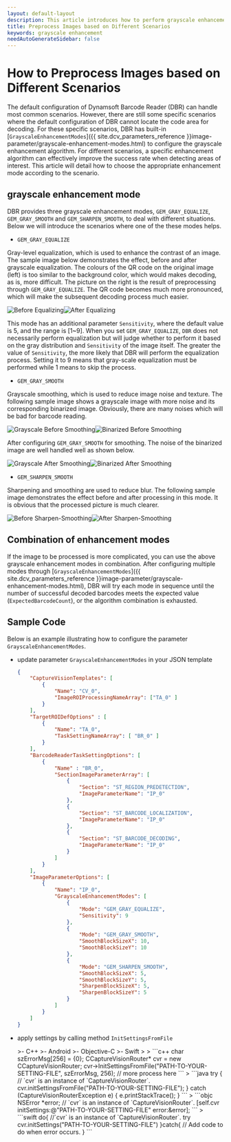 ```yaml
---   
layout: default-layout 
description: This article introduces how to perform grayscale enhancement according to scene characteristics to improve the success rate of DBR positioning code area
title: Preprocess Images based on Different Scenarios
keywords: grayscale enhancement
needAutoGenerateSidebar: false
---
```


# How to Preprocess Images based on Different Scenarios

The default configuration of Dynamsoft Barcode Reader (DBR) can handle most common scenarios. However, there are still some specific scenarios where the default configuration of DBR cannot locate the code area for decoding. For these specific scenarios, DBR has built-in [`GrayscaleEnhancementModes`]({{ site.dcv_parameters_reference }}image-parameter/grayscale-enhancement-modes.html) to configure the grayscale enhancement algorithm. For different scenarios, a specific enhancement algorithm can effectively improve the success rate when detecting areas of interest. This article will detail how to choose the appropriate enhancement mode according to the scenario.

## grayscale enhancement mode

DBR provides three grayscale enhancement modes, `GEM_GRAY_EQUALIZE`, `GEM_GRAY_SMOOTH` and `GEM_SHARPEN_SMOOTH`, to deal with different situations. Below we will introduce the scenarios where one of the these modes helps.

- `GEM_GRAY_EQUALIZE`

Gray-level equalization, which is used to enhance the contrast of an image. The sample image below demonstrates the effect, before and after grayscale equalization. The colours of the QR code on the original image (left) is too similar to the background color, which would makes decoding, as is, more difficult. The picture on the right is the result of preprocessing through `GEM_GRAY_EQUALIZE`. The QR code becomes much more pronounced, which will make the subsequent decoding process much easier.

![Before Equalizing][1]![After Equalizing][2]

This mode has an additional parameter `Sensitivity`, where the default value is 5, and the range is [1~9]. When you set `GEM_GRAY_EQUALIZE`, `DBR` does not necessarily perform equalization but will judge whether to perform it based on the gray distribution and `Sensitivity` of the image itself. The greater the value of `Sensitivity`, the more likely that DBR will perform the equalization process. Setting it to 9 means that gray-scale equalization must be performed while 1 means to skip the process.

- `GEM_GRAY_SMOOTH`

Grayscale smoothing, which is used to reduce image noise and texture. The following sample image shows a grayscale image with more noise and its corresponding binarized image. Obviously, there are many noises which will be bad for barcode reading.

![Grayscale Before Smoothing][3]![Binarized Before Smoothing][5]   

After configuring `GEM_GRAY_SMOOTH` for smoothing. The noise of the binarized image are well handled well as shown below.

![Grayscale After Smoothing][4]![Binarized After Smoothing][6]  

- `GEM_SHARPEN_SMOOTH`

Sharpening and smoothing are used to reduce blur. The following sample image demonstrates the effect before and after processing in this mode. It is obvious that the processed picture is much clearer.

![Before Sharpen-Smoothing][7]![After Sharpen-Smoothing][8]

## Combination of enhancement modes

If the image to be processed is more complicated, you can use the above grayscale enhancement modes in combination. After configuring multiple modes through [`GrayscaleEnhancementModes`]({{ site.dcv_parameters_reference }}image-parameter/grayscale-enhancement-modes.html), DBR will try each mode in sequence until the number of successful decoded barcodes meets the expected value (`ExpectedBarcodeCount`), or the algorithm combination is exhausted.

## Sample Code

Below is an example illustrating how to configure the parameter `GrayscaleEnhancementModes`.

* update parameter `GrayscaleEnhancementModes` in your JSON template

    ```json
    {
        "CaptureVisionTemplates": [
            {
                "Name": "CV_0",
                "ImageROIProcessingNameArray": ["TA_0" ]
            }       
        ],
        "TargetROIDefOptions" : [
            {
                "Name": "TA_0",
                "TaskSettingNameArray": [ "BR_0" ]
            }
        ],
        "BarcodeReaderTaskSettingOptions": [
            {
                "Name" : "BR_0",
                "SectionImageParameterArray": [
                    {
                        "Section": "ST_REGION_PREDETECTION",
                        "ImageParameterName": "IP_0"
                    },
                    {
                        "Section": "ST_BARCODE_LOCALIZATION",
                        "ImageParameterName": "IP_0"
                    },
                    {
                        "Section": "ST_BARCODE_DECODING",
                        "ImageParameterName": "IP_0"
                    }
                ]
            }
        ],
        "ImageParameterOptions": [
            {
                "Name": "IP_0",
                "GrayscaleEnhancementModes": [
                    {
                        "Mode": "GEM_GRAY_EQUALIZE",
                        "Sensitivity": 9
                    },
                    {
                        "Mode": "GEM_GRAY_SMOOTH",
                        "SmoothBlockSizeX": 10,
                        "SmoothBlockSizeY": 10
                    },
                    {
                        "Mode": "GEM_SHARPEN_SMOOTH",
                        "SmoothBlockSizeX": 5,
                        "SmoothBlockSizeY": 5,
                        "SharpenBlockSizeX": 5,
                        "SharpenBlockSizeY": 5
                    }
                ]
            }
        ]
    }
    ```

* apply settings by calling method `InitSettingsFromFile`

    <div class="sample-code-prefix template2"></div>
       >- C++
       >- Android
       >- Objective-C
       >- Swift
       >
    >
    ```c++
    char szErrorMsg[256] = {0};
    CCaptureVisionRouter* cvr = new CCaptureVisionRouter;
    cvr->InitSettingsFromFile("PATH-TO-YOUR-SETTING-FILE", szErrorMsg, 256);
    // more process here
    ```
    >
    ```java
    try {
       // `cvr` is an instance of `CaptureVisionRouter`.
       cvr.initSettingsFromFile("PATH-TO-YOUR-SETTING-FILE");
    } catch (CaptureVisionRouterException e) {
       e.printStackTrace();
    }
    ```
    >
    ```objc
    NSError *error;
    // `cvr` is an instance of `CaptureVisionRouter`.
    [self.cvr initSettings:@"PATH-TO-YOUR-SETTING-FILE" error:&error];
    ```
    >
    ```swift
    do{
       //`cvr` is an instance of `CaptureVisionRouter`.
       try cvr.initSettings("PATH-TO-YOUR-SETTING-FILE")
    }catch{
       // Add code to do when error occurs.
    }
    ```


[1]:assets/preprocess-images/gray-equalize-sample-1.png
[2]:assets/preprocess-images/gray-equalize-sample-2.png
[3]:assets/preprocess-images/gray-smooth-sample-1.png
[4]:assets/preprocess-images/gray-smooth-sample-2.png
[5]:assets/preprocess-images/gray-smooth-sample-3.png
[6]:assets/preprocess-images/gray-smooth-sample-4.png
[7]:assets/preprocess-images/before-sharpen-sample.png
[8]:assets/preprocess-images/after-sharpen-sample.png
[9]:assets/preprocess-images/before-close-sample.png
[10]:assets/preprocess-images/after-close-sample.png
